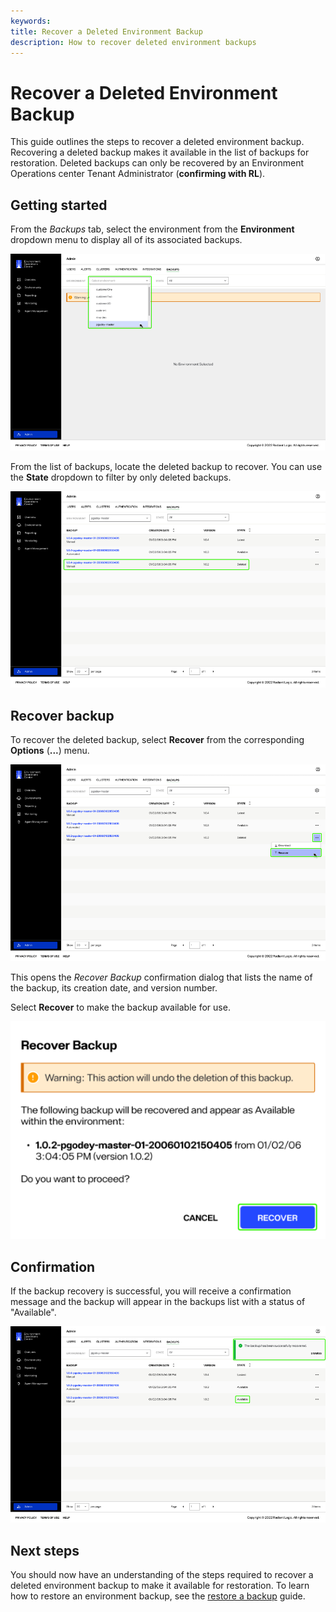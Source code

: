 ```yaml
---
keywords:
title: Recover a Deleted Environment Backup
description: How to recover deleted environment backups
---
```

# Recover a Deleted Environment Backup

This guide outlines the steps to recover a deleted environment backup. Recovering a deleted backup makes it available in the list of backups for restoration. Deleted backups can only be recovered by an Environment Operations center Tenant Administrator (**confirming with RL**).

## Getting started

From the *Backups* tab, select the environment from the **Environment** dropdown menu to display all of its associated backups.

![image description](images/recover-env.png)

From the list of backups, locate the deleted backup to recover. You can use the **State** dropdown to filter by only deleted backups.

![image description](images/recover-select-backup.png)

## Recover backup

To recover the deleted backup, select **Recover** from the corresponding **Options** (**...**) menu.

![image description](images/recover-options.png)

This opens the *Recover Backup* confirmation dialog that lists the name of the backup, its creation date, and version number.

Select **Recover** to make the backup available for use.

![image description](images/recover-dialog.png)

## Confirmation

If the backup recovery is successful, you will receive a confirmation message and the backup will appear in the backups list with a status of "Available".

![image description](images/recover-success.png)

## Next steps

You should now have an understanding of the steps required to recover a deleted environment backup to make it available for restoration. To learn how to restore an environment backup, see the [restore a backup](../../environments/backup-and-restore/backup-restore-overview.md) guide.

